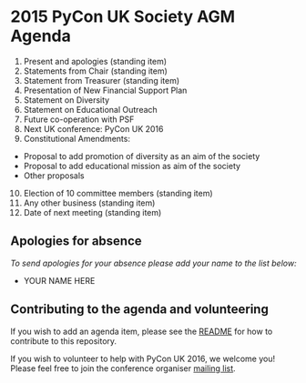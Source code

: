 # 2015 PyCon UK Society AGM Agenda

 1. Present and apologies (standing item)
 2. Statements from Chair (standing item)
 3. Statement from Treasurer (standing item)
 4. Presentation of New Financial Support Plan
 5. Statement on Diversity
 6. Statement on Educational Outreach
 7. Future co-operation with PSF
 8. Next UK conference: PyCon UK 2016
 9. Constitutional Amendments:
   * Proposal to add promotion of diversity as an aim of the society
   * Proposal to add educational mission as aim of the society
   * Other proposals
 10. Election of 10 committee members (standing item)
 11. Any other business (standing item)
 12. Date of next meeting (standing item)

## Apologies for absence

*To send apologies for your absence please add your name to the list below:*

 * YOUR NAME HERE

## Contributing to the agenda and volunteering

If you wish to add an agenda item, please see the [README](../README.md) for how to contribute to this repository.

If you wish to volunteer to help with PyCon UK 2016, we welcome you!
Please feel free to join the conference organiser [mailing list](https://mail.python.org/mailman/listinfo/pyconuk-adm).
